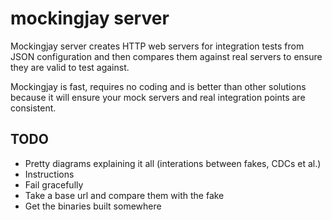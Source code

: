 # mockingjay server

Mockingjay server creates HTTP web servers for integration tests from JSON configuration and then compares them against real servers to ensure they are valid to test against.

Mockingjay is fast, requires no coding and is better than other solutions because it will ensure your mock servers and real integration points are consistent.

## TODO

- Pretty diagrams explaining it all (interations between fakes, CDCs et al.)
- Instructions
- Fail gracefully
- Take a base url and compare them with the fake
- Get the binaries built somewhere